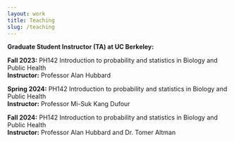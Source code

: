 ```yaml
---
layout: work
title: Teaching
slug: /teaching
---
```


**Graduate Student Instructor (TA) at UC Berkeley:**

**Fall 2023:** PH142 Introduction to probability and statistics in Biology and Public Health  
**Instructor:** Professor Alan Hubbard

**Spring 2024:** PH142 Introduction to probability and statistics in Biology and Public Health  
**Instructor:** Professor Mi-Suk Kang Dufour

**Fall 2024:** PH142 Introduction to probability and statistics in Biology and Public Health  
**Instructor:** Professor Alan Hubbard and Dr. Tomer Altman
